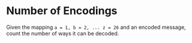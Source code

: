 ﻿# Number of Encodings
Given the mapping `a = 1, b = 2, ... z = 26` and an encoded message, count the number of ways it can be decoded.